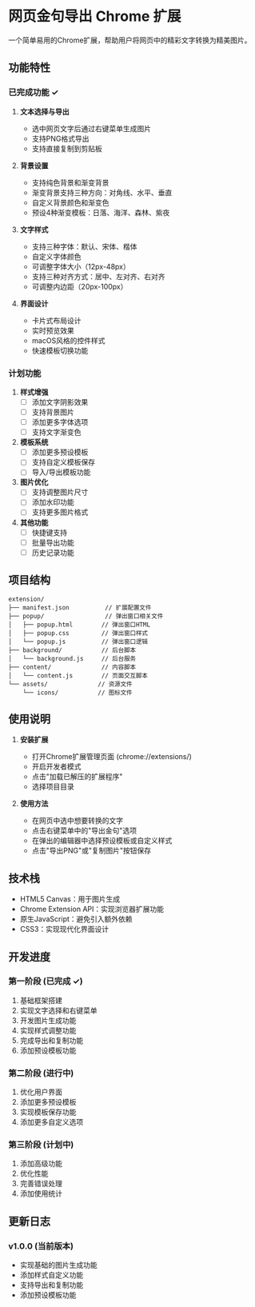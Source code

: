 # 网页金句导出 Chrome 扩展

一个简单易用的Chrome扩展，帮助用户将网页中的精彩文字转换为精美图片。

## 功能特性

### 已完成功能 ✓
1. **文本选择与导出**
   - 选中网页文字后通过右键菜单生成图片
   - 支持PNG格式导出
   - 支持直接复制到剪贴板

2. **背景设置**
   - 支持纯色背景和渐变背景
   - 渐变背景支持三种方向：对角线、水平、垂直
   - 自定义背景颜色和渐变色
   - 预设4种渐变模板：日落、海洋、森林、紫夜

3. **文字样式**
   - 支持三种字体：默认、宋体、楷体
   - 自定义字体颜色
   - 可调整字体大小（12px-48px）
   - 支持三种对齐方式：居中、左对齐、右对齐
   - 可调整内边距（20px-100px）

4. **界面设计**
   - 卡片式布局设计
   - 实时预览效果
   - macOS风格的控件样式
   - 快速模板切换功能

### 计划功能
1. **样式增强**
   - [ ] 添加文字阴影效果
   - [ ] 支持背景图片
   - [ ] 添加更多字体选项
   - [ ] 支持文字渐变色

2. **模板系统**
   - [ ] 添加更多预设模板
   - [ ] 支持自定义模板保存
   - [ ] 导入/导出模板功能

3. **图片优化**
   - [ ] 支持调整图片尺寸
   - [ ] 添加水印功能
   - [ ] 支持更多图片格式

4. **其他功能**
   - [ ] 快捷键支持
   - [ ] 批量导出功能
   - [ ] 历史记录功能

## 项目结构

```
extension/
├── manifest.json          // 扩展配置文件
├── popup/                 // 弹出窗口相关文件
│   ├── popup.html        // 弹出窗口HTML
│   ├── popup.css         // 弹出窗口样式
│   └── popup.js          // 弹出窗口逻辑
├── background/           // 后台脚本
│   └── background.js     // 后台服务
├── content/              // 内容脚本
│   └── content.js        // 页面交互脚本
└── assets/              // 资源文件
    └── icons/           // 图标文件
```

## 使用说明

1. **安装扩展**
   - 打开Chrome扩展管理页面 (chrome://extensions/)
   - 开启开发者模式
   - 点击"加载已解压的扩展程序"
   - 选择项目目录

2. **使用方法**
   - 在网页中选中想要转换的文字
   - 点击右键菜单中的"导出金句"选项
   - 在弹出的编辑器中选择预设模板或自定义样式
   - 点击"导出PNG"或"复制图片"按钮保存

## 技术栈

- HTML5 Canvas：用于图片生成
- Chrome Extension API：实现浏览器扩展功能
- 原生JavaScript：避免引入额外依赖
- CSS3：实现现代化界面设计

## 开发进度

### 第一阶段 (已完成 ✓)
1. 基础框架搭建
2. 实现文字选择和右键菜单
3. 开发图片生成功能
4. 实现样式调整功能
5. 完成导出和复制功能
6. 添加预设模板功能

### 第二阶段 (进行中)
1. 优化用户界面
2. 添加更多预设模板
3. 实现模板保存功能
4. 添加更多自定义选项

### 第三阶段 (计划中)
1. 添加高级功能
2. 优化性能
3. 完善错误处理
4. 添加使用统计

## 更新日志

### v1.0.0 (当前版本)
- 实现基础的图片生成功能
- 添加样式自定义功能
- 支持导出和复制功能
- 添加预设模板功能